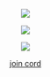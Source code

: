 <p align="center">  
<img src="https://media.discordapp.net/attachments/813341662545313832/813343404507267092/pokemon_pixel.gif">
</p>
<p align="center">
  <img src="https://discord.c99.nl/widget/theme-4/976322620754632724.png"/>
</p>
<p align="center">  
<img src="https://komarev.com/ghpvc/?username=autumn1337&color=blueviolet">
</p>
<p align="center">
    <a href="https://discord.gg/strippers">join cord</a>
